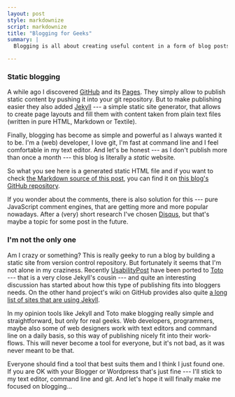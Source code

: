 ```yaml
---
layout: post
style: markdownize
script: markdownize
title: "Blogging for Geeks"
summary: |
  Blogging is all about creating useful content in a form of blog posts or articles. But it seems that my work on this blog was much more focused on making the process of blogging simpler for me, than on delivering actual content. That's why from time to time I was just jumping from one blogging platform to another trying to find a place for my own. And *oops!... I did it again*.

---
```


### Static blogging

A while ago I discovered [GitHub](http://github.com/) and its [Pages](http://pages.github.com/). They simply allow to publish static content by pushing it into your git repository. But to make publishing easier they also added [Jekyll](http://github.com/mojombo/jekyll/) --- a simple static site generator, that allows to create page layouts and fill them with content taken from plain text files (written in pure HTML, Markdown or Textile).

Finally, blogging has become as simple and powerful as I always wanted it to be. I'm a (web) developer, I love git, I'm fast at command line and I feel comfortable in my text editor. And let's be honest --- as I don't publish more than once a month --- this blog is literally a *static* website.

So what you see here is a generated static HTML file and if you want to check [the Markdown source of this post](http://github.com/bartaz/itsabodybuildingblog/blob/master/_posts/2010-02-10-blogging-for-geeks.markdown), you can find it on [this blog's GitHub repository](http://github.com/bartaz/itsabodybuildingblog/).

If you wonder about the comments, there is also solution for this --- pure JavaScript comment engines, that are getting more and more popular nowadays. After a (very) short research I've chosen [Disqus](http://disqus.com/), but that's maybe a topic for some post in the future.

### I'm not the only one

Am I crazy or something? This is really geeky to run a blog by building a static site from version control repository. But fortunately it seems that I'm not alone in my craziness. Recently [UsabilityPost](http://www.usabilitypost.com/2010/02/06/blogging-simplified/) have been ported to [Toto](http://www.cloudhead.io/toto) --- that is a very close Jekyll's cousin --- and quite an interesting discussion has started about how this type of publishing fits into bloggers needs. On the other hand project's wiki on GitHub provides also quite [a long list of sites that are using Jekyll](http://wiki.github.com/mojombo/jekyll/sites).

In my opinion tools like Jekyll and Toto make blogging really simple and straightforward, but only for real geeks. Web developers, programmers, maybe also some of web designers work with text editors and command line on a daily basis, so this way of publishing nicely fit into their work-flows. This will never become a tool for everyone, but it's not bad, as it was never meant to be that.

Everyone should find a tool that best suits them and I think I just found one. If you are OK with your Blogger or Wordpress that's just fine --- I'll stick to my text editor, command line and git. And let's hope it will finally make me focused on blogging...

